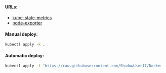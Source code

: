 #### URLs:
- [kube-state-metrics](https://github.com/kubernetes/kube-state-metrics/releases)
- [node-exporter](https://github.com/prometheus/node_exporter/releases)

#### Manual deploy:
```bash
kubectl apply -k .
```

#### Automatic deploy:
```bash
kubectl apply -f "https://raw.githubusercontent.com/ShadowUser17/DockerTemplates/master/K8S/prometheus-exporters/fluxcd-deploy.yml"
```
